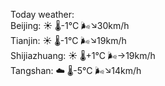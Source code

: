 Today weather:  
Beijing: ☀️ 🌡️-1°C 🌬️↘30km/h  
Tianjin: ☀️ 🌡️-1°C 🌬️↘19km/h  
Shijiazhuang: ☀️ 🌡️+1°C 🌬️→19km/h  
Tangshan: ☁️ 🌡️-5°C 🌬️↘14km/h  
